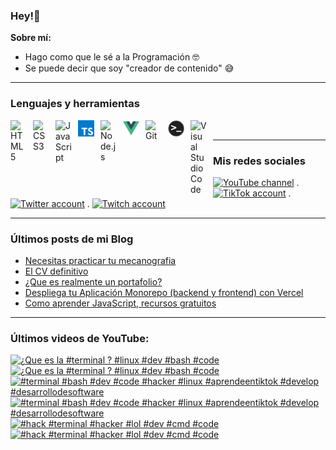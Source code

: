 ### Hey!👋
**Sobre mí:**
- Hago como que le sé a la Programación 🤓 
- Se puede decir que soy "creador de contenido" 😅

---
### Lenguajes y herramientas

<img align="left" alt="HTML5" width="26px" src="https://cdn.jsdelivr.net/gh/devicons/devicon/icons/html5/html5-original.svg" style="padding-right:10px;" />
<img align="left" alt="CSS3" width="26px" src="https://cdn.jsdelivr.net/gh/devicons/devicon/icons/css3/css3-original.svg" style="padding-right:10px;" />
<img align="left" alt="JavaScript" width="26px" src="https://cdn.jsdelivr.net/gh/devicons/devicon/icons/javascript/javascript-original.svg" style="padding-right:10px;" />
<img align="left" alt="Typescript" width="26px" src="https://raw.githubusercontent.com/github/explore/80688e429a7d4ef2fca1e82350fe8e3517d3494d/topics/typescript/typescript.png" style="padding-right:10px;" />
<img align="left" alt="Node.js" width="26px" src="https://cdn.jsdelivr.net/gh/devicons/devicon/icons/nodejs/nodejs-original.svg" style="padding-right:10px;" />
<img align="left" alt="Vue" width="26px" src="https://raw.githubusercontent.com/github/explore/80688e429a7d4ef2fca1e82350fe8e3517d3494d/topics/vue/vue.png" style="padding-right:10px;" />
<img align="left" alt="Git" width="26px" src="https://cdn.jsdelivr.net/gh/devicons/devicon/icons/git/git-original.svg" style="padding-right:10px;" />
<img align="left" alt="Terminal" width="26px" src="https://raw.githubusercontent.com/github/explore/d92924b1d925bb134e308bd29c9de6c302ed3beb/topics/terminal/terminal.png" style="padding-right:10px;" />
<img align="left" alt="Visual Studio Code" width="26px" src="https://cdn.jsdelivr.net/gh/devicons/devicon/icons/vscode/vscode-original.svg" style="padding-right:10px;" />

<br>

---
### Mis redes sociales

[![YouTube channel](https://img.shields.io/youtube/channel/subscribers/UCKMWXwHYoy920OFEN_BM5VQ?style=social)](https://www.youtube.com/@doneberdev)
 . [![TikTok account](https://img.shields.io/endpoint?logo=TikTok&style=social&url=https%3A%2F%2Fdoneber.dev%2Ftiktok-counter%2F)](https://www.tiktok.com/@doneberdev)
 . [![Twitter account](https://img.shields.io/twitter/follow/doneberdev?label=Followers&style=social)](https://twitter.com/doneberdev)
 . [![Twitch account](https://img.shields.io/twitch/status/doneberdev?style=social)](https://twitch.tv/doneberdev)
 
---
### Últimos posts de mi Blog

<!-- BLOG-POST-LIST:START -->
- [Necesitas practicar tu mecanografia](https://doneber.dev/blog/necesitas-practicar-tu-mecanografia/)
- [El CV definitivo](https://doneber.dev/blog/el-cv-definitivo/)
- [¿Que es realmente un portafolio?](https://doneber.dev/blog/que-es-realmente-un-portafolio/)
- [Despliega tu Aplicación Monorepo &lpar;backend y frontend&rpar; con Vercel](https://doneber.dev/blog/despliega-tu-aplicaci%C3%B3n-monorepo-backend-y-frontend-con-vercel/)
- [Como aprender JavaScript, recursos gratuitos](https://doneber.dev/blog/como-aprender-javascript-recursos-gratuitos/)
<!-- BLOG-POST-LIST:END -->
 
---
### Últimos videos de YouTube:

<!-- BEGIN YOUTUBE-CARDS -->
[![¿Que es la #terminal ? #linux #dev #bash #code](https://ytcards.demolab.com/?id=ygxPqnSp3wk&title=%C2%BFQue+es+la+%23terminal+%3F+%23linux+%23dev+%23bash+%23code&lang=en&timestamp=1704656370&background_color=%230f0f0f&title_color=%23ffffff&stats_color=%23dedede&max_title_lines=1&width=250&border_radius=5&duration=58 "¿Que es la #terminal ? #linux #dev #bash #code")](https://www.youtube.com/watch?v=ygxPqnSp3wk#gh-dark-mode-only)[![¿Que es la #terminal ? #linux #dev #bash #code](https://ytcards.demolab.com/?id=ygxPqnSp3wk&title=%C2%BFQue+es+la+%23terminal+%3F+%23linux+%23dev+%23bash+%23code&lang=en&timestamp=1704656370&background_color=%230d1117&title_color=%23ffffff&stats_color=%23dedede&max_title_lines=1&width=250&border_radius=5&duration=58 "¿Que es la #terminal ? #linux #dev #bash #code")](https://www.youtube.com/watch?v=ygxPqnSp3wk#gh-light-mode-only)
[![#terminal #bash #dev #code #hacker #linux #aprendeentiktok #develop #desarrollodesoftware](https://ytcards.demolab.com/?id=rRmUbjPsnpQ&title=%23terminal+%23bash+%23dev+%23code+%23hacker+%23linux+%23aprendeentiktok+%23develop+%23desarrollodesoftware&lang=en&timestamp=1704599074&background_color=%230f0f0f&title_color=%23ffffff&stats_color=%23dedede&max_title_lines=1&width=250&border_radius=5&duration=55 "#terminal #bash #dev #code #hacker #linux #aprendeentiktok #develop #desarrollodesoftware")](https://www.youtube.com/watch?v=rRmUbjPsnpQ#gh-dark-mode-only)[![#terminal #bash #dev #code #hacker #linux #aprendeentiktok #develop #desarrollodesoftware](https://ytcards.demolab.com/?id=rRmUbjPsnpQ&title=%23terminal+%23bash+%23dev+%23code+%23hacker+%23linux+%23aprendeentiktok+%23develop+%23desarrollodesoftware&lang=en&timestamp=1704599074&background_color=%230d1117&title_color=%23ffffff&stats_color=%23dedede&max_title_lines=1&width=250&border_radius=5&duration=55 "#terminal #bash #dev #code #hacker #linux #aprendeentiktok #develop #desarrollodesoftware")](https://www.youtube.com/watch?v=rRmUbjPsnpQ#gh-light-mode-only)
[![#hack #terminal #hacker #lol #dev #cmd #code](https://ytcards.demolab.com/?id=9F-u4BFGiWI&title=%23hack+%23terminal+%23hacker+%23lol+%23dev+%23cmd+%23code&lang=en&timestamp=1704427444&background_color=%230f0f0f&title_color=%23ffffff&stats_color=%23dedede&max_title_lines=1&width=250&border_radius=5&duration=22 "#hack #terminal #hacker #lol #dev #cmd #code")](https://www.youtube.com/watch?v=9F-u4BFGiWI#gh-dark-mode-only)[![#hack #terminal #hacker #lol #dev #cmd #code](https://ytcards.demolab.com/?id=9F-u4BFGiWI&title=%23hack+%23terminal+%23hacker+%23lol+%23dev+%23cmd+%23code&lang=en&timestamp=1704427444&background_color=%230d1117&title_color=%23ffffff&stats_color=%23dedede&max_title_lines=1&width=250&border_radius=5&duration=22 "#hack #terminal #hacker #lol #dev #cmd #code")](https://www.youtube.com/watch?v=9F-u4BFGiWI#gh-light-mode-only)
<!-- END YOUTUBE-CARDS -->
